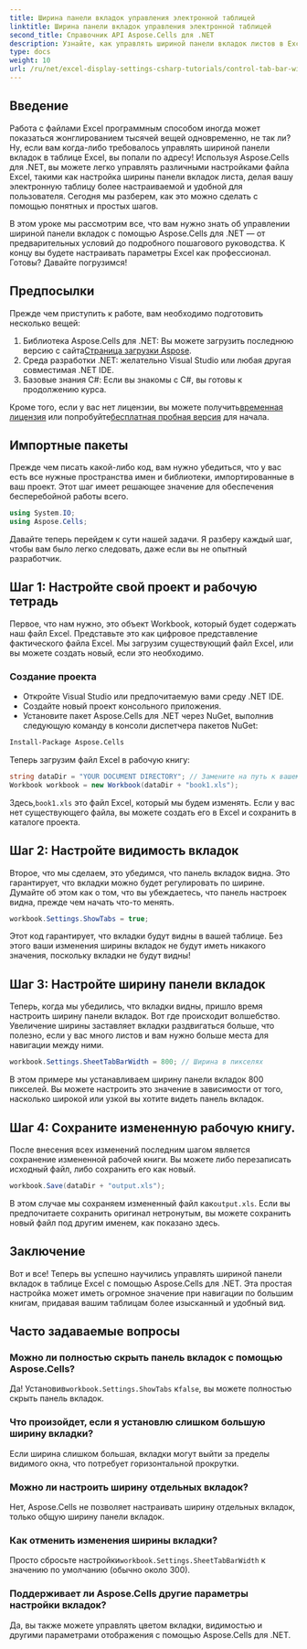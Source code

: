 ```yaml
---
title: Ширина панели вкладок управления электронной таблицей
linktitle: Ширина панели вкладок управления электронной таблицей
second_title: Справочник API Aspose.Cells для .NET
description: Узнайте, как управлять шириной панели вкладок листов в Excel с помощью Aspose.Cells для .NET с помощью этого пошагового руководства. Настройте свои файлы Excel эффективно.
type: docs
weight: 10
url: /ru/net/excel-display-settings-csharp-tutorials/control-tab-bar-width-of-spreadsheet/
---
```

## Введение

Работа с файлами Excel программным способом иногда может показаться жонглированием тысячей вещей одновременно, не так ли? Ну, если вам когда-либо требовалось управлять шириной панели вкладок в таблице Excel, вы попали по адресу! Используя Aspose.Cells для .NET, вы можете легко управлять различными настройками файла Excel, такими как настройка ширины панели вкладок листа, делая вашу электронную таблицу более настраиваемой и удобной для пользователя. Сегодня мы разберем, как это можно сделать с помощью понятных и простых шагов.

В этом уроке мы рассмотрим все, что вам нужно знать об управлении шириной панели вкладок с помощью Aspose.Cells для .NET — от предварительных условий до подробного пошагового руководства. К концу вы будете настраивать параметры Excel как профессионал. Готовы? Давайте погрузимся!

## Предпосылки

Прежде чем приступить к работе, вам необходимо подготовить несколько вещей:

1.  Библиотека Aspose.Cells для .NET: Вы можете загрузить последнюю версию с сайта[Страница загрузки Aspose](https://releases.aspose.com/cells/net/).
2. Среда разработки .NET: желательно Visual Studio или любая другая совместимая .NET IDE.
3. Базовые знания C#: Если вы знакомы с C#, вы готовы к продолжению курса.

 Кроме того, если у вас нет лицензии, вы можете получить[временная лицензия](https://purchase.aspose.com/temporary-license/) или попробуйте[бесплатная пробная версия](https://releases.aspose.com/) для начала.

## Импортные пакеты

Прежде чем писать какой-либо код, вам нужно убедиться, что у вас есть все нужные пространства имен и библиотеки, импортированные в ваш проект. Этот шаг имеет решающее значение для обеспечения бесперебойной работы всего.

```csharp
using System.IO;
using Aspose.Cells;
```

Давайте теперь перейдем к сути нашей задачи. Я разберу каждый шаг, чтобы вам было легко следовать, даже если вы не опытный разработчик.

## Шаг 1: Настройте свой проект и рабочую тетрадь

Первое, что нам нужно, это объект Workbook, который будет содержать наш файл Excel. Представьте это как цифровое представление фактического файла Excel. Мы загрузим существующий файл Excel, или вы можете создать новый, если это необходимо.

### Создание проекта

- Откройте Visual Studio или предпочитаемую вами среду .NET IDE.
- Создайте новый проект консольного приложения.
- Установите пакет Aspose.Cells для .NET через NuGet, выполнив следующую команду в консоли диспетчера пакетов NuGet:

```bash
Install-Package Aspose.Cells
```

Теперь загрузим файл Excel в рабочую книгу:

```csharp
string dataDir = "YOUR DOCUMENT DIRECTORY"; // Замените на путь к вашему файлу
Workbook workbook = new Workbook(dataDir + "book1.xls"); 
```

 Здесь,`book1.xls` это файл Excel, который мы будем изменять. Если у вас нет существующего файла, вы можете создать его в Excel и сохранить в каталоге проекта.

## Шаг 2: Настройте видимость вкладок

Второе, что мы сделаем, это убедимся, что панель вкладок видна. Это гарантирует, что вкладки можно будет регулировать по ширине. Думайте об этом как о том, что вы убеждаетесь, что панель настроек видна, прежде чем начать что-то менять.

```csharp
workbook.Settings.ShowTabs = true;
```

Этот код гарантирует, что вкладки будут видны в вашей таблице. Без этого ваши изменения ширины вкладок не будут иметь никакого значения, поскольку вкладки не будут видны!

## Шаг 3: Настройте ширину панели вкладок

Теперь, когда мы убедились, что вкладки видны, пришло время настроить ширину панели вкладок. Вот где происходит волшебство. Увеличение ширины заставляет вкладки раздвигаться больше, что полезно, если у вас много листов и вам нужно больше места для навигации между ними.

```csharp
workbook.Settings.SheetTabBarWidth = 800; // Ширина в пикселях
```

В этом примере мы устанавливаем ширину панели вкладок 800 пикселей. Вы можете настроить это значение в зависимости от того, насколько широкой или узкой вы хотите видеть панель вкладок.

## Шаг 4: Сохраните измененную рабочую книгу.

После внесения всех изменений последним шагом является сохранение измененной рабочей книги. Вы можете либо перезаписать исходный файл, либо сохранить его как новый.

```csharp
workbook.Save(dataDir + "output.xls");
```

 В этом случае мы сохраняем измененный файл как`output.xls`. Если вы предпочитаете сохранить оригинал нетронутым, вы можете сохранить новый файл под другим именем, как показано здесь.

## Заключение

Вот и все! Теперь вы успешно научились управлять шириной панели вкладок в таблице Excel с помощью Aspose.Cells для .NET. Эта простая настройка может иметь огромное значение при навигации по большим книгам, придавая вашим таблицам более изысканный и удобный вид.

## Часто задаваемые вопросы

### Можно ли полностью скрыть панель вкладок с помощью Aspose.Cells?
 Да! Установив`workbook.Settings.ShowTabs` к`false`, вы можете полностью скрыть панель вкладок.

### Что произойдет, если я установлю слишком большую ширину вкладки?
Если ширина слишком большая, вкладки могут выйти за пределы видимого окна, что потребует горизонтальной прокрутки.

### Можно ли настроить ширину отдельных вкладок?
Нет, Aspose.Cells не позволяет настраивать ширину отдельных вкладок, только общую ширину панели вкладок.

### Как отменить изменения ширины вкладки?
 Просто сбросьте настройки`workbook.Settings.SheetTabBarWidth` к значению по умолчанию (обычно около 300).

### Поддерживает ли Aspose.Cells другие параметры настройки вкладок?
Да, вы также можете управлять цветом вкладки, видимостью и другими параметрами отображения с помощью Aspose.Cells для .NET.